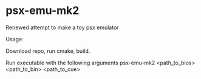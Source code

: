 # psx-emu-mk2
Renewed attempt to make a toy psx emulator

Usage:

Download repo, run cmake, build.

Run executable with the following arguments
psx-emu-mk2 <path_to_bios> <path_to_bin> <path_to_cue>
